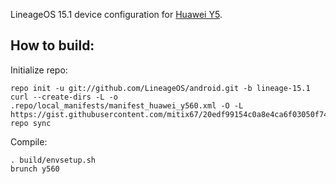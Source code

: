 LineageOS 15.1 device configuration for [Huawei Y5](http://konstakang.com/devices/y560/CM14.1).

How to build:
-------------

Initialize repo:

    repo init -u git://github.com/LineageOS/android.git -b lineage-15.1
    curl --create-dirs -L -o .repo/local_manifests/manifest_huawei_y560.xml -O -L https://gist.githubusercontent.com/mitix67/20edf99154c0a8e4ca6f03050f74dd98/raw/357492e86e6ae920b4ed3f1f725ca0ecfadf787c/manifest_huawei_y560.xml
    repo sync

Compile:

    . build/envsetup.sh
    brunch y560
